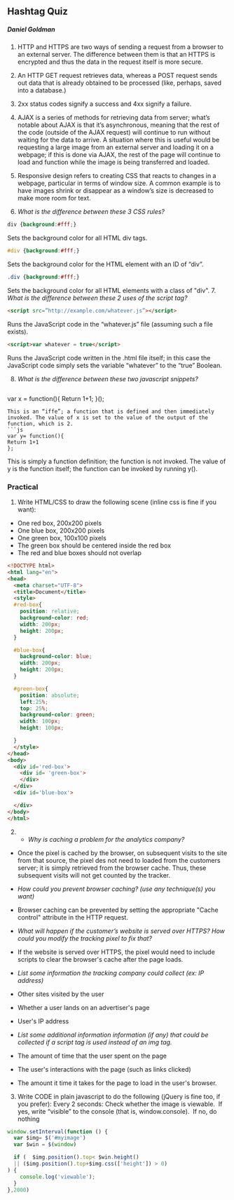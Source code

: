 ## Hashtag Quiz
##### Daniel Goldman

1. HTTP and HTTPS are two ways of sending a request from a browser to an external server. The difference between them is that an HTTPS is encrypted and thus the data in the request itself is more secure.

2. An HTTP GET request retrieves data, whereas a POST request sends out data that is already obtained to be processed (like, perhaps, saved into a database.)

3. 2xx status codes signify a success and 4xx signify a failure.

4. AJAX is a series of methods for retrieving data from server; what’s notable about AJAX is that it’s asynchronous, meaning that the rest of the code (outside of the AJAX request) will continue to run without waiting for the data to arrive. A situation where this is useful would be requesting a large image from an external server and loading it on a webpage; if this is done via AJAX, the rest of the page will continue to load and function while the image is being transferred and loaded.

5. Responsive design refers to creating CSS that reacts to changes in a webpage, particular in terms of window size. A common example is to have images shrink or disappear as a window’s size is decreased to make more room for text.

6. *What is the difference between these 3 CSS rules?*

  ```css
  div {background:#fff;}  
  ```
  Sets the background color for all HTML div tags.
  ```css
  #div {background:#fff;}
  ```
  Sets the background color for the HTML element with an ID of “div”.
  ```css
  .div {background:#fff;}
  ```
  Sets the background color for all HTML elements with a class of "div".
7. *What is the difference between these 2 uses of the script tag?*

  ```html
  <script src=”http://example.com/whatever.js”></script>
  ```
  Runs the JavaScript code in the “whatever.js” file (assuming such a file exists).

  ```html
  <script>var whatever = true</script>
  ```
  Runs the JavaScript code written in the .html file itself; in this case the JavaScript code simply sets the variable “whatever” to the “true” Boolean.

8. *What is the difference between these two javascript snippets?*

   ```js
  var x = function(){
  Return 1+1;
  }();
  ```
  This is an “iffe”; a function that is defined and then immediately invoked. The value of x is set to the value of the output of the function, which is 2.
  ```js
  var y= function(){
  Return 1+1
  };
  ```
  This is simply a function definition; the function is not invoked. The value of y is the function itself; the function can be invoked by running y().  

### Practical
1. Write HTML/CSS to draw the following scene (inline css is fine if you want):
 - One red box, 200x200 pixels
 - One blue box, 200x200 pixels
 - One green box, 100x100 pixels
 - The green box should be centered inside the red box
 - The red and blue boxes should not overlap

 ```html
 <!DOCTYPE html>
 <html lang="en">
 <head>
   <meta charset="UTF-8">
   <title>Document</title>
   <style>
   #red-box{
     position: relative;
     background-color: red;
     width: 200px;
     height: 200px;
   }

   #blue-box{
     background-color: blue;
     width: 200px;
     height: 200px;
   }

   #green-box{
     position: absolute;
     left:25%;
     top: 25%;
     background-color: green;
     width: 100px;
     height: 100px;

   }
   </style>
 </head>
 <body>
   <div id='red-box'>
     <div id= 'green-box'>
     </div>
   </div>
   <div id='blue-box'>

   </div>
 </body>
 </html>
 ```

2. - *Why is caching a problem for the analytics company?*
 - Once the pixel is cached by the browser, on subsequent visits to the site from that source, the pixel des not need to loaded from the customers server; it is simply retrieved from the browser cache. Thus, these subsequent visits will not get counted by the tracker.

 - *How could you prevent browser caching? (use any technique(s) you want)*
 - Browser caching can be prevented by setting the appropriate "Cache control" attribute in the HTTP request.

 - *What will happen if the customer’s website is served over HTTPS? How could you modify the tracking pixel to fix that?*
 - If the website is served over HTTPS, the pixel would need to include scripts to clear the browser's cache after the page loads.

 - *List some information the tracking company could collect (ex: IP address)*
 - Other sites visited by the user
 - Whether a user lands on an advertiser's page
 - User's IP address

 - *List some additional information information (if any) that could be collected if a script tag is used instead of an img tag.*
 - The amount of time that the user spent on the page
 - The user's interactions with the page (such as links clicked)
 - The amount it time it takes for the page to load in the user's browser.

3. Write CODE in plain javascript to do the following (jQuery is fine too, if you prefer):
Every 2 seconds:
 Check whether the image is viewable.
­ If yes, write “visible” to the console (that is, window.console).
­ If no, do nothing


```js
window.setInterval(function () {
  var $img= $('#myimage')
  var $win = $(window)

  if (  $img.position().top< $win.height()
  || ($img.position().top+$img.css(['height']) > 0)
) {
    console.log('viewable');
  }
},2000)
```
